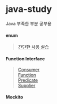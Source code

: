 # java-study
Java 부족한 부분 공부용 

#### enum 
> [간단한 사용 실습](https://github.com/zhyunk/java-study/tree/main/java/src/main/java/enumStudy)

#### Function Interface  
> [Consumer ](https://github.com/zhyunk/java-study/java/src/main/java/functionalInterfaceStudy/Consumerr.java)  
> [Function ](https://github.com/zhyunk/java-study/java/src/main/java/functionalInterfaceStudy/Functionn.java)  
> [Predicate](https://github.com/zhyunk/java-study/java/src/main/java/functionalInterfaceStudy/Predicatee.java)  
> [Supplier ](https://github.com/zhyunk/java-study/java/src/main/java/functionalInterfaceStudy/Supplierr.java)   

#### Mockito
